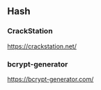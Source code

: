 ## Hash
### CrackStation
https://crackstation.net/
### bcrypt-generator
https://bcrypt-generator.com/
